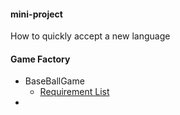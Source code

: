 #### mini-project
How to quickly accept a new language


#### Game Factory

+ BaseBallGame
  + [Requirement List](https://www.notion.so/Requirement-List-8bb26fac9c8b4704847c1bd2c5b6c0cb)
+
